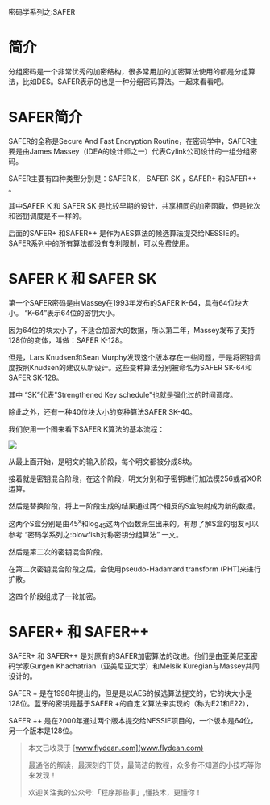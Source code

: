 密码学系列之:SAFER

# 简介

分组密码是一个非常优秀的加密结构，很多常用加的加密算法使用的都是分组算法，比如DES。SAFER表示的也是一种分组密码算法。一起来看看吧。

# SAFER简介

SAFER的全称是Secure And Fast Encryption Routine，在密码学中，SAFER主要是由James Massey（IDEA的设计师之一）代表Cylink公司设计的一组分组密码。 

SAFER主要有四种类型分别是：SAFER K， SAFER SK ，SAFER+ 和SAFER++ 。

其中SAFER K 和 SAFER SK 是比较早期的设计，共享相同的加密函数，但是轮次和密钥调度是不一样的。

后面的SAFER+ 和SAFER++ 是作为AES算法的候选算法提交给NESSIE的。 SAFER系列中的所有算法都没有专利限制，可以免费使用。

# SAFER K 和 SAFER SK

第一个SAFER密码是由Massey在1993年发布的SAFER K-64，具有64位块大小。 “K-64”表示64位的密钥大小。

因为64位的块太小了，不适合加密大的数据，所以第二年，Massey发布了支持128位的变体，叫做：SAFER K-128。

但是，Lars Knudsen和Sean Murphy发现这个版本存在一些问题，于是将密钥调度按照Knudsen的建议从新设计。这些变种算法分别被命名为SAFER SK-64和SAFER SK-128。

其中 “SK”代表"Strengthened Key schedule"也就是强化过的时间调度。

除此之外，还有一种40位块大小的变种算法SAFER SK-40。

我们使用一个图来看下SAFER K算法的基本流程：

![](https://img-blog.csdnimg.cn/20201219165843111.png?x-oss-process=image/watermark,type_ZmFuZ3poZW5naGVpdGk,shadow_0,text_aHR0cDovL3d3dy5mbHlkZWFuLmNvbQ==,size_25,color_8F8F8F,t_70)

从最上面开始，是明文的输入阶段，每个明文都被分成8块。

接着就是密钥混合阶段，在这个阶段，明文分别和子密钥进行加法模256或者XOR运算。

然后是替换阶段，将上一阶段生成的结果通过两个相反的S盒映射成为新的数据。

这两个S盒分别是由45<sup>x</sup>和log<sub>45</sub>这两个函数派生出来的。有想了解S盒的朋友可以参考 “密码学系列之:blowfish对称密钥分组算法” 一文。

然后是第二次的密钥混合阶段。

在第二次密钥混合阶段之后，会使用pseudo-Hadamard transform (PHT)来进行扩散。

这四个阶段组成了一轮加密。

# SAFER+ 和 SAFER++

SAFER+ 和 SAFER++ 是对原有的SAFER加密算法的改进。他们是由亚美尼亚密码学家Gurgen Khachatrian（亚美尼亚大学）和Melsik Kuregian与Massey共同设计的。

SAFER + 是在1998年提出的，但是是以AES的候选算法提交的，它的块大小是128位。蓝牙的密钥是基于SAFER +的自定义算法来实现的（称为E21和E22），

SAFER ++ 是在2000年通过两个版本提交给NESSIE项目的，一个版本是64位，另一个版本是128位。

> 本文已收录于 [www.flydean.com](www.flydean.com)
>
> 最通俗的解读，最深刻的干货，最简洁的教程，众多你不知道的小技巧等你来发现！
> 
> 欢迎关注我的公众号:「程序那些事」,懂技术，更懂你！